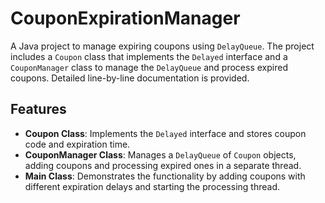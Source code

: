 # CouponExpirationManager

A Java project to manage expiring coupons using `DelayQueue`. The project includes a `Coupon` class that implements the `Delayed` interface and a `CouponManager` class to manage the `DelayQueue` and process expired coupons. Detailed line-by-line documentation is provided.

## Features

- **Coupon Class**: Implements the `Delayed` interface and stores coupon code and expiration time.
- **CouponManager Class**: Manages a `DelayQueue` of `Coupon` objects, adding coupons and processing expired ones in a separate thread.
- **Main Class**: Demonstrates the functionality by adding coupons with different expiration delays and starting the processing thread.

  
